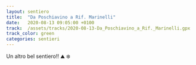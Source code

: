 ```yaml
---
layout: sentiero
title:  "Da Poschiavino a Rif. Marinelli"
date:   2020-08-13 09:05:00 +0100
track:  /assets/tracks/2020-08-13-Da_Poschiavino_a_Rif._Marinelli.gpx
track_color: green
categories: sentieri
---
```


Un altro bel sentiero!! :mountain: :snowflake: